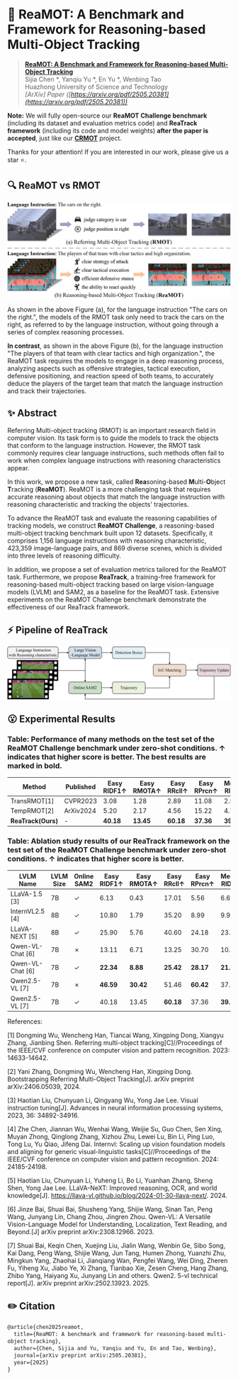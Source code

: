# 🚀 ReaMOT: A Benchmark and Framework for Reasoning-based Multi-Object Tracking

> [**ReaMOT: A Benchmark and Framework for Reasoning-based Multi-Object Tracking**](https://arxiv.org/pdf/2505.20381)              
> Sijia Chen *, Yanqiu Yu *, En Yu *, Wenbing Tao   
> Huazhong University of Science and Technology                       
> *[ArXiv] Paper ([https://arxiv.org/pdf/2505.20381](https://arxiv.org/pdf/2505.20381))*

**Note:** We will fully open-source our **ReaMOT Challenge benchmark** (including its dataset and evaluation metrics code) and **ReaTrack framework** (including its code and model weights) **after the paper is accepted**, just like our [**CRMOT**](https://github.com/chen-si-jia/CRMOT)  project.


Thanks for your attention! If you are interested in our work, please give us a star ⭐️.


## 🔍 ReaMOT vs RMOT

![](asset/ReaMOT.jpg)

As shown in the above Figure (a), for the language instruction "The cars on the right.", the models of the RMOT task only need to track the cars on the right, as referred to by the language instruction, without going through a series of complex reasoning processes. 

**In contrast**, as shown in the above Figure (b), for the language instruction "The players of that team with clear tactics and high organization.", the ReaMOT task requires the models to engage in a deep reasoning process, analyzing aspects such as offensive strategies, tactical execution, defensive positioning, and reaction speed of both teams, to accurately deduce the players of the target team that match the language instruction and track their trajectories.


## ✨ Abstract
Referring Multi-object tracking (RMOT) is an important research field in computer vision. Its task form is to guide the models to track the objects that conform to the language instruction. However, the RMOT task commonly requires clear language instructions, such methods often fail to work when complex language instructions with reasoning characteristics appear. 

In this work, we propose a new task, called **Rea**soning-based **M**ulti-**O**bject **T**racking (**ReaMOT**). ReaMOT is a more challenging task that requires accurate reasoning about objects that match the language instruction with reasoning characteristic and tracking the objects' trajectories. 

To advance the ReaMOT task and evaluate the reasoning capabilities of tracking models, we construct **ReaMOT Challenge**, a reasoning-based multi-object tracking benchmark built upon 12 datasets. Specifically, it comprises 1,156 language instructions with reasoning characteristic, 423,359 image-language pairs, and 869 diverse scenes, which is divided into three levels of reasoning difficulty. 

In addition, we propose a set of evaluation metrics tailored for the ReaMOT task. Furthermore, we propose **ReaTrack**, a training-free framework for reasoning-based multi-object tracking based on large vision-language models (LVLM) and SAM2, as a baseline for the ReaMOT task. Extensive experiments on the ReaMOT Challenge benchmark demonstrate the effectiveness of our ReaTrack framework.


## ⚡️ Pipeline of ReaTrack

![](asset/pipeline.jpg)


## 😮 Experimental Results
### Table: Performance of many methods on the test set of the ReaMOT Challenge benchmark under zero-shot conditions. ↑ indicates that higher score is better. The best results are marked in **bold**.

| Method              | Published     | Easy RIDF1↑   | Easy RMOTA↑    | Easy RRcll↑    | Easy RPrcn↑    | Medium RIDF1↑  | Medium RMOTA↑  | Medium RRcll↑  | Medium RPrcn↑  | Hard RIDF1↑      | Hard RMOTA↑      | Hard RRcll↑      | Hard RPrcn↑      |
|---------------------|---------------|---------------|----------------|----------------|----------------|----------------|----------------|----------------|----------------|------------------|------------------|------------------|------------------|
| TransRMOT[1]        | CVPR2023      | 3.08          | 1.28           | 2.89           | 11.08          | 2.55           | 0.70           | 2.18           | 12.19          | 1.55             | 0.09             | 1.67             | 8.27             |
| TempRMOT[2]         | ArXiv2024     | 5.20          | 2.17           | 4.56           | 15.22          | 4.75           | 2.01           | 3.94           | 15.57          | 2.13             | 0.76             | 1.72             | 8.43             |
| **ReaTrack(Ours)** | -             | **40.18**     | **13.45**      | **60.18**      | **37.36**      | **39.63**      | **14.24**      | **58.11**      | **37.50**      | **39.63**        | **13.29**        | **57.02**        | **36.30**        |


### Table: Ablation study results of our ReaTrack framework on the test set of the ReaMOT Challenge benchmark under zero-shot conditions. ↑ indicates that higher score is better.

| LVLM Name             | LVLM Size | Online SAM2 | Easy RIDF1↑ | Easy RMOTA↑ | Easy RRcll↑ | Easy RPrcn↑ | Medium RIDF1↑ | Medium RMOTA↑ | Medium RRcll↑ | Medium RPrcn↑ | Hard RIDF1↑ | Hard RMOTA↑ | Hard RRcll↑ | Hard RPrcn↑ |
|----------------------|-----------|---------------|----------------|----------------|----------------|----------------|----------------|----------------|----------------|----------------|------------------|------------------|------------------|------------------|
| LLaVA-1.5 [3]        | 7B        | ✓             | 6.13           | 0.43           | 17.01          | 5.56           | 6.68           | 0.69           | 17.07          | 5.89           | 5.24             | 0.31             | 16.39            | 4.84             |
| InternVL2.5 [4]      | 8B        | ✓             | 10.80          | 1.79           | 35.20          | 8.99           | 9.91           | 1.09           | 32.24          | 7.79           | 9.64             | 2.36             | 27.65            | 8.41             |
| LLaVA-NEXT [5]       | 8B        | ✓             | 25.90          | 5.76           | 40.60          | 24.18          | 23.88          | 5.60           | 32.14          | 23.93          | 24.17            | 7.72             | 30.68            | 26.01            |
| Qwen-VL-Chat [6]     | 7B        | ✗             | 13.11          | 6.71           | 13.25          | 30.70          | 10.63          | 5.04           | 10.13          | 25.17          | 14.70            | 6.07             | 14.75            | **29.61**         |
| Qwen-VL-Chat [6]     | 7B        | ✓             | **22.34**      | **8.88**       | **25.42**      | **28.17**      | **21.52**      | **7.12**       | **25.51**      | **26.63**      | **23.22**        | **7.89**         | **28.07**        | 25.85            |
| Qwen2.5-VL [7]       | 7B        | ✗             | **46.59**      | **30.42**      | 51.46          | **60.42**      | 37.90          | **21.67**      | 40.21          | **53.78**      | 37.33            | **20.49**        | 39.62            | **53.51**        |
| Qwen2.5-VL [7]       | 7B        | ✓             | 40.18          | 13.45          | **60.18**      | 37.36          | **39.63**      | 14.24          | **58.11**      | 37.50          | **39.63**        | 13.29            | **57.02**        | 36.30            |


References:

[1] Dongming Wu, Wencheng Han, Tiancai Wang, Xingping Dong, Xiangyu Zhang, Jianbing Shen. Referring multi-object tracking[C]//Proceedings of the IEEE/CVF conference on computer vision and pattern recognition. 2023: 14633-14642.

[2] Yani Zhang, Dongming Wu, Wencheng Han, Xingping Dong. Bootstrapping Referring Multi-Object Tracking[J]. arXiv preprint arXiv:2406.05039, 2024.

[3] Haotian Liu, Chunyuan Li, Qingyang Wu, Yong Jae Lee. Visual instruction tuning[J]. Advances in neural information processing systems, 2023, 36: 34892-34916.

[4] Zhe Chen, Jiannan Wu, Wenhai Wang, Weijie Su, Guo Chen, Sen Xing, Muyan Zhong, Qinglong Zhang, Xizhou Zhu, Lewei Lu, Bin Li, Ping Luo, Tong Lu, Yu Qiao, Jifeng Dai. Internvl: Scaling up vision foundation models and aligning for generic visual-linguistic tasks[C]//Proceedings of the IEEE/CVF conference on computer vision and pattern recognition. 2024: 24185-24198.

[5] Haotian Liu, Chunyuan Li, Yuheng Li, Bo Li, Yuanhan Zhang, Sheng Shen, Yong Jae Lee. LLaVA-NeXT: Improved reasoning, OCR, and world knowledge[J]. https://llava-vl.github.io/blog/2024-01-30-llava-next/. 2024.

[6] Jinze Bai, Shuai Bai, Shusheng Yang, Shijie Wang, Sinan Tan, Peng Wang, Junyang Lin, Chang Zhou, Jingren Zhou. Qwen-VL: A Versatile Vision-Language Model for Understanding, Localization, Text Reading, and Beyond.[J] arXiv preprint arXiv:2308.12966. 2023.

[7] Shuai Bai, Keqin Chen, Xuejing Liu, Jialin Wang, Wenbin Ge, Sibo Song, Kai Dang, Peng Wang, Shijie Wang, Jun Tang, Humen Zhong, Yuanzhi Zhu, Mingkun Yang, Zhaohai Li, Jianqiang Wan, Pengfei Wang, Wei Ding, Zheren Fu, Yiheng Xu, Jiabo Ye, Xi Zhang, Tianbao Xie, Zesen Cheng, Hang Zhang, Zhibo Yang, Haiyang Xu, Junyang Lin and others. Qwen2. 5-vl technical report[J]. arXiv preprint arXiv:2502.13923. 2025.


## ✏️ Citation
```
@article{chen2025reamot,
  title={ReaMOT: A benchmark and framework for reasoning-based multi-object tracking},
  author={Chen, Sijia and Yu, Yanqiu and Yu, En and Tao, Wenbing},
  journal={arXiv preprint arXiv:2505.20381},
  year={2025}
}
```
